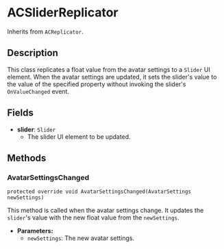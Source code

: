 # ACSliderReplicator

Inherits from `ACReplicator`.

## Description

This class replicates a float value from the avatar settings to a `Slider` UI element. When the avatar settings are updated, it sets the slider's value to the value of the specified property without invoking the slider's `OnValueChanged` event.

## Fields

-   **slider**: `Slider`
    -   The slider UI element to be updated.

## Methods

### AvatarSettingsChanged
`protected override void AvatarSettingsChanged(AvatarSettings newSettings)`

This method is called when the avatar settings change. It updates the `slider`'s value with the new float value from the `newSettings`.

-   **Parameters:**
    -   `newSettings`: The new avatar settings.
